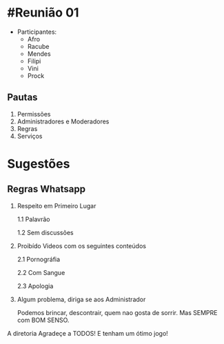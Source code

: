 #Reunião 01
==========


* Participantes:
    * Afro
    * Racube
    * Mendes
    * Filipi
    * Vini
    * Prock


Pautas
-------



1. Permissões 
2. Administradores e Moderadores
3. Regras
4. Serviços 

Sugestões
==========



Regras Whatsapp
---------------


1. Respeito em Primeiro Lugar

   
   1.1 Palavrão
 
   1.2 Sem discussões
   


2. Proibído Videos com os seguintes conteúdos  


   2.1 Pornográfia
   
 
   2.2 Com Sangue
   
   
   2.3 Apologia
   
  



3. Algum problema, diriga se aos Administrador 


   Podemos brincar, descontrair, quem nao gosta de sorrir. 
   Mas SEMPRE com BOM SENSO.




A diretoria Agradeçe a TODOS! E tenham um ótimo jogo!
